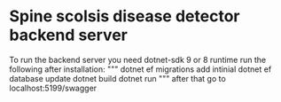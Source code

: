 # Spine scolsis disease detector backend server
To run the backend server you need dotnet-sdk 9 or 8 runtime
run the following after installation:
"""
dotnet ef migrations add intinial
dotnet ef database update
dotnet build
dotnet run
"""
after that go to localhost:5199/swagger 
